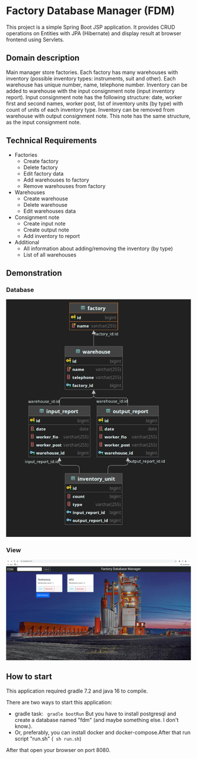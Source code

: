 # Factory Database Manager (FDM)
This project is a simple Spring Boot JSP application. 
It provides CRUD operations on Entities with JPA (Hibernate) and display 
result at browser frontend using Servlets. 

## Domain description 
Main manager store factories. Each factory has many warehouses with inventory
(possible inventory types: instruments, suit and other). Each warehouse has unique number,
name, telephone number. Inventory can be added to warehouse with the input consignment note (input inventory report).
Input consignment note has the following structure: date, worker first and second names, worker post, 
list of inventory units (by type) with count of units of each inventory type. 
Inventory can be removed from warehouse with output consignment note. This note has the same structure, 
as the input consignment note.

## Technical Requirements 
* Factories
  * Create factory 
  * Delete factory
  * Edit factory data
  * Add warehouses to factory
  * Remove warehouses from factory
* Warehouses 
  * Create warehouse 
  * Delete warehouse 
  * Edit warehouses data
* Consignment note
  * Create input note
  * Create output note
  * Add inventory to report 
* Additional 
  * All information about adding/removing the inventory (by type)
  * List of all warehouses

## Demonstration 

### Database 
![](docs/database.png)

### View 

![](docs/factories_view.png)

## How to start
This application required gradle 7.2 and java 16 to compile.

There are two ways to start this application:
* gradle task:
`
gradle bootRun`
But you have to install postgresql and create a database named "fdm" (and maybe something else. I don't know.).
* Or, preferably, you can install docker and docker-compose.After that run script "run.sh" (`
sh run.sh`)

After that open your browser on port 8080. 

